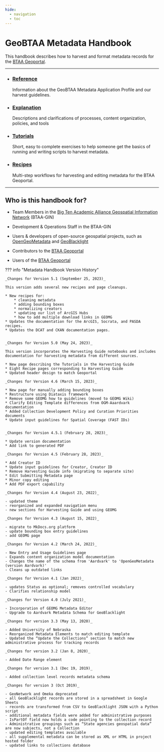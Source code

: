 ```yaml
---
hide:
  - navigation
  - toc
---
```


# GeoBTAA Metadata Handbook
This handbook describes how to harvest and format metadata records for the [BTAA Geoportal](https://geo.btaa.org).

-----
<div class="grid cards" markdown>

- ### [Reference](geobtaa-metadata-application-profile.md)

	Information about the GeoBTAA Metadata Application Profile and our harvest guidelines.

- ### [Explanation](resource-lifecycle.md)

	Descriptions and clarifications of processes, content organization, policies, and tools
	
</div>

<div class="grid cards" markdown>

- ### [Tutorials](tutorials.md)
	
	Short, easy to complete exercises to help someone get the basics of running and writing scripts to harvest metadata.

- ### [Recipes](recipes/index.md)

	Multi-step workflows for harvesting and editing metadata for the BTAA Geoportal.

</div>

----------

## Who is this handbook for?

* Team Members in the [Big Ten Academic Alliance Geospatial Information Network](http://gin.btaa.org) (BTAA-GIN)

* Development & Operations Staff in the BTAA-GIN

* Users & developers of open-source geospatial projects, such as [OpenGeoMetadata](https://opengeometadata.org) and [GeoBlacklight](https://geoblacklight.org)

* Contributors to the  [BTAA Geoportal](https://geo.btaa.org)

* Users of the [BTAA Geoportal](https://geo.btaa.org)


??? info "Metadata Handbook Version History"

	_Changes for Version 5.1 (September 25, 2023)_
	
	This version adds several new recipes and page cleanups.
	
	* New recipes for: 
		* cleaning metadata
		* adding bounding boxes
		* normalizing creators
		* updating our list of ArcGIS Hubs
		* how to add multiple download links in GEOMG
	* Updates the documentation for the ArcGIS, Socrata, and PASDA recipes. 
	* Updates the DCAT and CKAN documentation pages.
	
	
	_Changes for Version 5.0 (May 24, 2023)_
	
	This version incorporates the Harvesting Guide notebooks and includes documentation for harvesting metadata from different sources.
	
	* New page describing the Tutorials in the Harvesting Guide
	* Eight Recipe pages corresponding to Harvesting Guide
	* Updated header design to match Geoportal	 	
	
	_Changes for Version 4.6 (March 15, 2023)_
	
	* New page for manually adding bounding boxes
	* Restructure using Diataxis framework
	* Remove some GEOMG how to guidelines (moved to GEOMG Wiki)
	* Clarify Editing Template differences from OGM-Aaardvark documentation
	* Added Collection Development Policy and Curation Priorities documents
	* Update input guidelines for Spatial Coverage (FAST IDs)
	
	
	_Changes for Version 4.5.1 (February 28, 2023)_
	
	* Update version documentation
	* Add link to generated PDF
	
	_Changes for Version 4.5 (February 28, 2023)_
	
	* Add Creator ID
	* Update input guidelines for Creator, Creator ID
	* Remove Harvesting Guide info (migrating to separate site)
	* Edit Submitting Metadata page
	* Minor copy editing
	* Add PDF export capability
	
	_Changes for Version 4.4 (August 23, 2022)_
	
	- updated theme
	- reorganized and expanded navigation menu
	- new sections for Harvesting Guide and using GEOMG
	
	_Changes for Version 4.3 (August 15, 2022)_
	
	- migrate to MkDocs.org platform
	- update bounding box entry guidelines
	- add GEOMG page
	
	_Changes for Version 4.2 (March 24, 2022)_
	
	- New Entry and Usage Guidelines page
	- Expands content organization model documentation
	- Changes the name of the schema from 'Aardvark' to 'OpenGeoMetadata (version Aardvark)'
	- Cleans up outdated links
	
	_Changes for Version 4.1 (Jan 2022)_
	
	- updates Status as optional; removes controlled vocabulary
	- Clarifies relationship model
	
	_Changes for Version 4.0 (July 2021)_
	
	- Incorporation of GEOMG Metadata Editor
	- Upgrade to Aardvark Metadata Schema for GeoBlacklight
	
	_Changes for version 3.3 (May 13, 2020)_
	
	- Added University of Nebraska
	- Reorganized Metadata Elements to match editing template
	- Updated the “Update the Collections” section to match new administrative process for tracking records
	
	_Changes for version 3.2 (Jan 8, 2020)_
	
	- Added Date Range element
	
	_Changes for version 3.1 (Dec 19, 2019)_
	
	- Added collection level records metadata schema
	
	_Changes for version 3 (Oct 2019)_
	
	- GeoNetwork and Omeka deprecated
	- all GeoBlacklight records are stored in a spreadsheet in Google Sheets
	- records are transformed from CSV to GeoBlacklight JSON with a Python script
	- additional metadata fields were added for administrative purposes
	- IsPartOf field now holds a code pointing to the collection record
	- Administrative groupings such as “State agencies geospatial data” are now subjects, not a Collection
	- updated editing templates available
	- all supplemental metadata can be stored as XML or HTML in project hosted folder
	- updated links to collections database 



<!--
## Credits

Handbook prepared by:

- Karen Majewicz, Geospatial Product Manager
- Ziying (Gene) Cheng - Graduate Research Assistant-->
